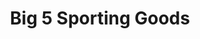 ---
title: "Big 5 Sporting Goods"
url: /tucson/big-5-sporting-goods-east-old-spanish-trail/
shop: Sport
---